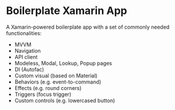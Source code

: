 # Boilerplate Xamarin App

A Xamarin-powered boilerplate app with a set of commonly needed functionalities:
- MVVM
- Navigation
- API client
- Modeless, Modal, Lookup, Popup pages
- DI (Autofac)
- Custom visual (based on Material)
- Behaviors (e.g. event-to-command)
- Effects (e.g. round corners)
- Triggers (focus trigger)
- Custom controls (e.g. lowercased button)
